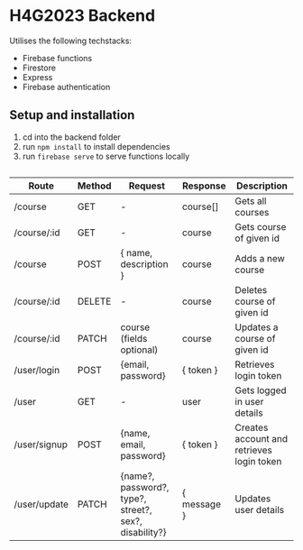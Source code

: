 # H4G2023 Backend

Utilises the following techstacks:
* Firebase functions
* Firestore
* Express
* Firebase authentication

## Setup and installation
1. cd into the backend folder
1. run `npm install` to install dependencies
1. run `firebase serve` to serve functions locally

##

| **Route**    | **Method** | **Request**                                           | **Response** | **Description**                           |
|--------------|------------|-------------------------------------------------------|--------------|-------------------------------------------|
| /course      | GET        | -                                                     | course[]     | Gets all courses                          |
| /course/:id  | GET        | -                                                     | course       | Gets course of given id                   |
| /course      | POST       | { name, description }                                 | course       | Adds a new course                         |
| /course/:id  | DELETE     | -                                                     | course       | Deletes course of given id                |
| /course/:id  | PATCH      | course (fields optional)                              | course       | Updates a course of given id              |
| /user/login  | POST       | {email, password}                                     | { token }    | Retrieves login token                     |
| /user        | GET        | -                                                     | user         | Gets logged in user details               |
| /user/signup | POST       | {name, email, password}                               | { token }    | Creates account and retrieves login token |
| /user/update | PATCH      | {name?, password?, type?, street?, sex?, disability?} | { message }  | Updates user details                      |